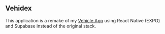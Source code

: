 ## Vehidex
This application is a remake of my [Vehicle App](https://github.com/Dragospy/VehicleApp) using React Native (EXPO) and Supabase instead of the original stack.
